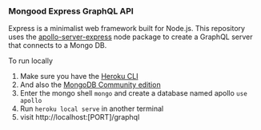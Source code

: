 ### Mongood Express GraphQL API

Express is a minimalist web framework built for Node.js. This repository uses the [apollo-server-express](https://github.com/apollographql/apollo-server#readme) node package to create a GraphQL server that connects to a Mongo DB.

To run locally

1. Make sure you have the [Heroku CLI](https://devcenter.heroku.com/articles/heroku-cli)
2. And also the [MongoDB Community edition](https://docs.mongodb.com/manual/administration/install-community/)
3. Enter the mongo shell `mongo` and create a database named apollo `use apollo`
3. Run `heroku local serve` in another terminal
4. visit http://localhost:[PORT]/graphql
